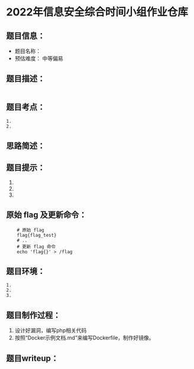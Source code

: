 # 2022年信息安全综合时间小组作业仓库

## 题目信息：

* 题目名称：
* 预估难度： 中等偏易


## 题目描述：
```

```

## 题目考点：
```
1. 
2. 
```

## 思路简述：



## 题目提示：
1. 
2. 
3. 


## 原始 flag 及更新命令：

```shell
    # 原始 flag
    flag{flag_test}
    # ..
    # 更新 flag 命令
    echo 'flag{}' > /flag
```


## 题目环境：
```
1. 
2. 
3. 
```

## 题目制作过程：
1. 设计好漏洞，编写php相关代码
2. 按照“Docker示例文档.md”来编写Dockerfile，制作好镜像。

## 题目writeup：
